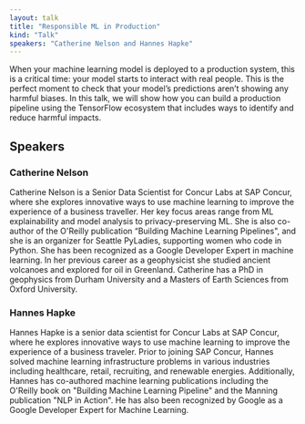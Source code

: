 ```yaml
---
layout: talk
title: "Responsible ML in Production"
kind: "Talk"
speakers: "Catherine Nelson and Hannes Hapke"
---
```


When your machine learning model is deployed to a production system, this is a critical time: your model starts to interact with real people. This is the perfect moment to check that your model’s predictions aren’t showing any harmful biases. In this talk, we will show how you can build a production pipeline using the TensorFlow ecosystem that includes ways to identify and reduce harmful impacts.

## Speakers

### Catherine Nelson

Catherine Nelson is a Senior Data Scientist for Concur Labs at SAP Concur, where she explores innovative ways to use machine learning to improve the experience of a business traveller. Her key focus areas range from ML explainability and model analysis to privacy-preserving ML. She is also co-author of the O'Reilly publication “Building Machine Learning Pipelines", and she is an organizer for Seattle PyLadies, supporting women who code in Python. She has been recognized as a Google Developer Expert in machine learning. In her previous career as a geophysicist she studied ancient volcanoes and explored for oil in Greenland. Catherine has a PhD in geophysics from Durham University and a Masters of Earth Sciences from Oxford University.

### Hannes Hapke

Hannes Hapke is a senior data scientist for Concur Labs at SAP Concur, where he explores innovative ways to use machine learning to improve the experience of a business traveler. Prior to joining SAP Concur, Hannes solved machine learning infrastructure problems in various industries including healthcare, retail, recruiting, and renewable energies. Additionally, Hannes has co-authored machine learning publications including the O'Reilly book on "Building Machine Learning Pipeline" and the Manning publication "NLP in Action". He has also been recognized by Google as a Google Developer Expert for Machine Learning.
